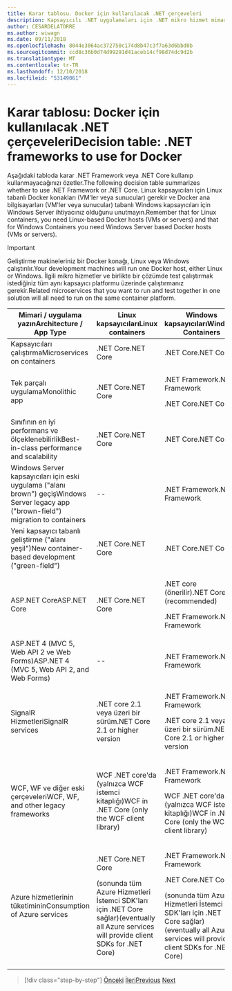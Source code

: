 ```yaml
---
title: Karar tablosu. Docker için kullanılacak .NET çerçeveleri
description: Kapsayıcılı .NET uygulamaları için .NET mikro hizmet mimarisi | Karar tablosu, Docker için kullanılacak .NET çerçeveleri
author: CESARDELATORRE
ms.author: wiwagn
ms.date: 09/11/2018
ms.openlocfilehash: 8044e3064ac372750c174d8b47c3f7a63d6bbd0b
ms.sourcegitcommit: ccd8c36b0d74d99291d41aceb14cf98d74dc9d2b
ms.translationtype: MT
ms.contentlocale: tr-TR
ms.lasthandoff: 12/10/2018
ms.locfileid: "53149061"
---
```

# <a name="decision-table-net-frameworks-to-use-for-docker"></a><span data-ttu-id="791cc-104">Karar tablosu: Docker için kullanılacak .NET çerçeveleri</span><span class="sxs-lookup"><span data-stu-id="791cc-104">Decision table: .NET frameworks to use for Docker</span></span>

<span data-ttu-id="791cc-105">Aşağıdaki tabloda karar .NET Framework veya .NET Core kullanıp kullanmayacağınızı özetler.</span><span class="sxs-lookup"><span data-stu-id="791cc-105">The following decision table summarizes whether to use .NET Framework or .NET Core.</span></span> <span data-ttu-id="791cc-106">Linux kapsayıcıları için Linux tabanlı Docker konakları (VM'ler veya sunucular) gerekir ve Docker ana bilgisayarları (VM'ler veya sunucular) tabanlı Windows kapsayıcıları için Windows Server ihtiyacınız olduğunu unutmayın.</span><span class="sxs-lookup"><span data-stu-id="791cc-106">Remember that for Linux containers, you need Linux-based Docker hosts (VMs or servers) and that for Windows Containers you need Windows Server based Docker hosts (VMs or servers).</span></span>

> [!IMPORTANT]
> <span data-ttu-id="791cc-107">Geliştirme makineleriniz bir Docker konağı, Linux veya Windows çalıştırılır.</span><span class="sxs-lookup"><span data-stu-id="791cc-107">Your development machines will run one Docker host, either Linux or Windows.</span></span> <span data-ttu-id="791cc-108">İlgili mikro hizmetler ve birlikte bir çözümde test çalıştırmak istediğiniz tüm aynı kapsayıcı platformu üzerinde çalıştırmanız gerekir.</span><span class="sxs-lookup"><span data-stu-id="791cc-108">Related microservices that you want to run and test together in one solution will all need to run on the same container platform.</span></span>

<table>
<thead>
<tr class="header">
<th><span data-ttu-id="791cc-109"><strong>Mimari / uygulama yazın</strong></span><span class="sxs-lookup"><span data-stu-id="791cc-109"><strong>Architecture / App Type</strong></span></span></th>
<th><span data-ttu-id="791cc-110"><strong>Linux kapsayıcıları</strong></span><span class="sxs-lookup"><span data-stu-id="791cc-110"><strong>Linux containers</strong></span></span></th>
<th><span data-ttu-id="791cc-111"><strong>Windows kapsayıcıları</strong></span><span class="sxs-lookup"><span data-stu-id="791cc-111"><strong>Windows Containers</strong></span></span></th>
</tr>
</thead>
<tbody>
<tr class="odd">
<td><span data-ttu-id="791cc-112">Kapsayıcıları çalıştırma</span><span class="sxs-lookup"><span data-stu-id="791cc-112">Microservices on containers</span></span></td>
<td><span data-ttu-id="791cc-113">.NET Core</span><span class="sxs-lookup"><span data-stu-id="791cc-113">.NET Core</span></span></td>
<td><span data-ttu-id="791cc-114">.NET Core</span><span class="sxs-lookup"><span data-stu-id="791cc-114">.NET Core</span></span></td>
</tr>
<tr class="even">
<td><span data-ttu-id="791cc-115">Tek parçalı uygulama</span><span class="sxs-lookup"><span data-stu-id="791cc-115">Monolithic app</span></span></td>
<td><span data-ttu-id="791cc-116">.NET Core</span><span class="sxs-lookup"><span data-stu-id="791cc-116">.NET Core</span></span></td>
<td><p><span data-ttu-id="791cc-117">.NET Framework</span><span class="sxs-lookup"><span data-stu-id="791cc-117">.NET Framework</span></span></p>
<p><span data-ttu-id="791cc-118">.NET Core</span><span class="sxs-lookup"><span data-stu-id="791cc-118">.NET Core</span></span></p></td>
</tr>
<tr class="odd">
<td><span data-ttu-id="791cc-119">Sınıfının en iyi performans ve ölçeklenebilirlik</span><span class="sxs-lookup"><span data-stu-id="791cc-119">Best-in-class performance and scalability</span></span></td>
<td><span data-ttu-id="791cc-120">.NET Core</span><span class="sxs-lookup"><span data-stu-id="791cc-120">.NET Core</span></span></td>
<td><span data-ttu-id="791cc-121">.NET Core</span><span class="sxs-lookup"><span data-stu-id="791cc-121">.NET Core</span></span></td>
</tr>
<tr class="even">
<td><span data-ttu-id="791cc-122">Windows Server kapsayıcıları için eski uygulama ("alanı brown") geçiş</span><span class="sxs-lookup"><span data-stu-id="791cc-122">Windows Server legacy app ("brown-field") migration to containers</span></span></td>
<td>--</td>
<td><span data-ttu-id="791cc-123">.NET Framework</span><span class="sxs-lookup"><span data-stu-id="791cc-123">.NET Framework</span></span></td>
</tr>
<tr class="odd">
<td><span data-ttu-id="791cc-124">Yeni kapsayıcı tabanlı geliştirme ("alanı yeşil")</span><span class="sxs-lookup"><span data-stu-id="791cc-124">New container-based development ("green-field")</span></span></td>
<td><span data-ttu-id="791cc-125">.NET Core</span><span class="sxs-lookup"><span data-stu-id="791cc-125">.NET Core</span></span></td>
<td><span data-ttu-id="791cc-126">.NET Core</span><span class="sxs-lookup"><span data-stu-id="791cc-126">.NET Core</span></span></td>
</tr>
<tr class="even">
<td><span data-ttu-id="791cc-127">ASP.NET Core</span><span class="sxs-lookup"><span data-stu-id="791cc-127">ASP.NET Core</span></span></td>
<td><span data-ttu-id="791cc-128">.NET Core</span><span class="sxs-lookup"><span data-stu-id="791cc-128">.NET Core</span></span></td>
<td><p><span data-ttu-id="791cc-129">.NET core (önerilir)</span><span class="sxs-lookup"><span data-stu-id="791cc-129">.NET Core (recommended)</span></span></p>
<p><span data-ttu-id="791cc-130">.NET Framework</span><span class="sxs-lookup"><span data-stu-id="791cc-130">.NET Framework</span></span></p></td>
</tr>
<tr class="odd">
<td><span data-ttu-id="791cc-131">ASP.NET 4 (MVC 5, Web API 2 ve Web Forms)</span><span class="sxs-lookup"><span data-stu-id="791cc-131">ASP.NET 4 (MVC 5, Web API 2, and Web Forms)</span></span></td>
<td>--</td>
<td><span data-ttu-id="791cc-132">.NET Framework</span><span class="sxs-lookup"><span data-stu-id="791cc-132">.NET Framework</span></span></td>
</tr>
<tr class="even">
<td><span data-ttu-id="791cc-133">SignalR Hizmetleri</span><span class="sxs-lookup"><span data-stu-id="791cc-133">SignalR services</span></span></td>
<td><span data-ttu-id="791cc-134">.NET core 2.1 veya üzeri bir sürüm</span><span class="sxs-lookup"><span data-stu-id="791cc-134">.NET Core 2.1 or higher version</span></span></td>
<td><p><span data-ttu-id="791cc-135">.NET Framework</span><span class="sxs-lookup"><span data-stu-id="791cc-135">.NET Framework</span></span></p>
<p><span data-ttu-id="791cc-136">.NET core 2.1 veya üzeri bir sürüm</span><span class="sxs-lookup"><span data-stu-id="791cc-136">.NET Core 2.1 or higher version</span></span></p></td>
</tr>
<tr class="odd">
<td><span data-ttu-id="791cc-137">WCF, WF ve diğer eski çerçeveleri</span><span class="sxs-lookup"><span data-stu-id="791cc-137">WCF, WF, and other legacy frameworks</span></span></td>
<td><span data-ttu-id="791cc-138">WCF .NET core'da (yalnızca WCF istemci kitaplığı)</span><span class="sxs-lookup"><span data-stu-id="791cc-138">WCF in .NET Core (only the WCF client library)</span></span></td>
<td><p><span data-ttu-id="791cc-139">.NET Framework</span><span class="sxs-lookup"><span data-stu-id="791cc-139">.NET Framework</span></span></p>
<p><span data-ttu-id="791cc-140">WCF .NET core'da (yalnızca WCF istemci kitaplığı)</span><span class="sxs-lookup"><span data-stu-id="791cc-140">WCF in .NET Core (only the WCF client library)</span></span></p></td>
</tr>
<tr class="even">
<td><span data-ttu-id="791cc-141">Azure hizmetlerinin tüketiminin</span><span class="sxs-lookup"><span data-stu-id="791cc-141">Consumption of Azure services</span></span></td>
<td><p><span data-ttu-id="791cc-142">.NET Core</span><span class="sxs-lookup"><span data-stu-id="791cc-142">.NET Core</span></span></p>
<p><span data-ttu-id="791cc-143">(sonunda tüm Azure Hizmetleri İstemci SDK'ları için .NET Core sağlar)</span><span class="sxs-lookup"><span data-stu-id="791cc-143">(eventually all Azure services will provide client SDKs for .NET Core)</span></span></p></td>
<td><p><span data-ttu-id="791cc-144">.NET Framework</span><span class="sxs-lookup"><span data-stu-id="791cc-144">.NET Framework</span></span></p>
<p><span data-ttu-id="791cc-145">.NET Core</span><span class="sxs-lookup"><span data-stu-id="791cc-145">.NET Core</span></span></p>
<p><span data-ttu-id="791cc-146">(sonunda tüm Azure Hizmetleri İstemci SDK'ları için .NET Core sağlar)</span><span class="sxs-lookup"><span data-stu-id="791cc-146">(eventually all Azure services will provide client SDKs for .NET Core)</span></span></p></td>
</tr>
</tbody>
</table>

>[!div class="step-by-step"]
><span data-ttu-id="791cc-147">[Önceki](net-framework-container-scenarios.md)
>[İleri](net-container-os-targets.md)</span><span class="sxs-lookup"><span data-stu-id="791cc-147">[Previous](net-framework-container-scenarios.md)
[Next](net-container-os-targets.md)</span></span>
